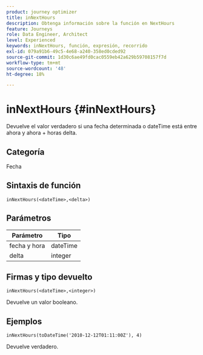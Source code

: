 ```yaml
---
product: journey optimizer
title: inNextHours
description: Obtenga información sobre la función en NextHours
feature: Journeys
role: Data Engineer, Architect
level: Experienced
keywords: inNextHours, función, expresión, recorrido
exl-id: 079a91b6-49c5-4e68-a240-358ed0cded92
source-git-commit: 1d30c6ae49fd0cac0559eb42a629b59708157f7d
workflow-type: tm+mt
source-wordcount: '48'
ht-degree: 18%

---
```


# inNextHours {#inNextHours}

Devuelve el valor verdadero si una fecha determinada o dateTime está entre ahora y ahora + horas delta.

## Categoría

Fecha

## Sintaxis de función

`inNextHours(<dateTime>,<delta>)`

## Parámetros

| Parámetro | Tipo |
|-----------|------------------|
| fecha y hora | dateTime |
| delta | integer |

## Firmas y tipo devuelto

`inNextHours(<dateTime>,<integer>)`

Devuelve un valor booleano.

## Ejemplos

`inNextHours(toDateTime('2010-12-12T01:11:00Z'), 4)`

Devuelve verdadero.
